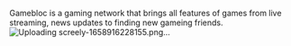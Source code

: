 Gamebloc is a gaming network that brings all features of games from live streaming, news updates to finding new gameing friends.
![Uploading screely-1658916228155.png…]()

